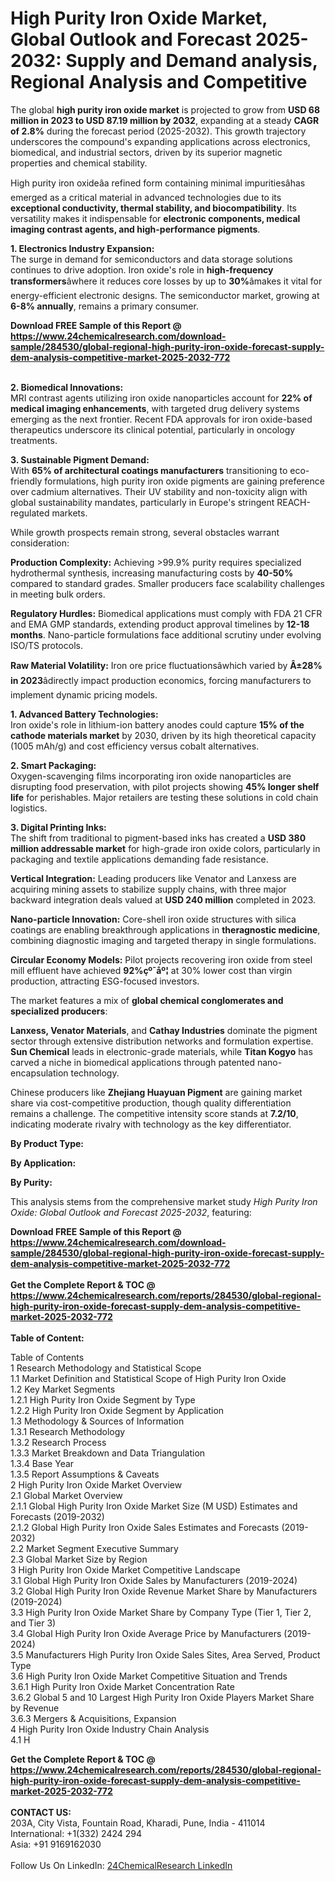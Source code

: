 <h1>High Purity Iron Oxide Market, Global Outlook and Forecast 2025-2032: Supply and Demand analysis, Regional Analysis and Competitive</h1><p>The global <strong>high purity iron oxide market</strong> is projected to grow from <strong>USD 68 million in 2023 to USD 87.19 million by 2032</strong>, expanding at a steady <strong>CAGR of 2.8%</strong> during the forecast period (2025-2032). This growth trajectory underscores the compound's expanding applications across electronics, biomedical, and industrial sectors, driven by its superior magnetic properties and chemical stability.</p><p>High purity iron oxideâa refined form containing minimal impuritiesâhas emerged as a critical material in advanced technologies due to its <strong>exceptional conductivity, thermal stability, and biocompatibility</strong>. Its versatility makes it indispensable for <strong>electronic components, medical imaging contrast agents, and high-performance pigments</strong>.</p><p><strong>1. Electronics Industry Expansion:</strong><br>
The surge in demand for semiconductors and data storage solutions continues to drive adoption. Iron oxide's role in <strong>high-frequency transformers</strong>âwhere it reduces core losses by up to <strong>30%</strong>âmakes it vital for energy-efficient electronic designs. The semiconductor market, growing at <strong>6-8% annually</strong>, remains a primary consumer.</p><div><b>Download FREE Sample of this Report @ 
            <a href="https://www.24chemicalresearch.com/download-sample/284530/global-regional-high-purity-iron-oxide-forecast-supply-dem-analysis-competitive-market-2025-2032-772">
            https://www.24chemicalresearch.com/download-sample/284530/global-regional-high-purity-iron-oxide-forecast-supply-dem-analysis-competitive-market-2025-2032-772</a></b></div><br><p><strong>2. Biomedical Innovations:</strong><br>
MRI contrast agents utilizing iron oxide nanoparticles account for <strong>22% of medical imaging enhancements</strong>, with targeted drug delivery systems emerging as the next frontier. Recent FDA approvals for iron oxide-based therapeutics underscore its clinical potential, particularly in oncology treatments.</p><p><strong>3. Sustainable Pigment Demand:</strong><br>
With <strong>65% of architectural coatings manufacturers</strong> transitioning to eco-friendly formulations, high purity iron oxide pigments are gaining preference over cadmium alternatives. Their UV stability and non-toxicity align with global sustainability mandates, particularly in Europe's stringent REACH-regulated markets.</p><p>While growth prospects remain strong, several obstacles warrant consideration:</p><p><strong>Production Complexity:</strong> Achieving &gt;99.9% purity requires specialized hydrothermal synthesis, increasing manufacturing costs by <strong>40-50%</strong> compared to standard grades. Smaller producers face scalability challenges in meeting bulk orders.</p><p><strong>Regulatory Hurdles:</strong> Biomedical applications must comply with FDA 21 CFR and EMA GMP standards, extending product approval timelines by <strong>12-18 months</strong>. Nano-particle formulations face additional scrutiny under evolving ISO/TS protocols.</p><p><strong>Raw Material Volatility:</strong> Iron ore price fluctuationsâwhich varied by <strong>Â±28% in 2023</strong>âdirectly impact production economics, forcing manufacturers to implement dynamic pricing models.</p><p><strong>1. Advanced Battery Technologies:</strong><br>
Iron oxide's role in lithium-ion battery anodes could capture <strong>15% of the cathode materials market</strong> by 2030, driven by its high theoretical capacity (1005 mAh/g) and cost efficiency versus cobalt alternatives.</p><p><strong>2. Smart Packaging:</strong><br>
Oxygen-scavenging films incorporating iron oxide nanoparticles are disrupting food preservation, with pilot projects showing <strong>45% longer shelf life</strong> for perishables. Major retailers are testing these solutions in cold chain logistics.</p><p><strong>3. Digital Printing Inks:</strong><br>
The shift from traditional to pigment-based inks has created a <strong>USD 380 million addressable market</strong> for high-grade iron oxide colors, particularly in packaging and textile applications demanding fade resistance.</p><p><strong>Vertical Integration:</strong> Leading producers like Venator and Lanxess are acquiring mining assets to stabilize supply chains, with three major backward integration deals valued at <strong>USD 240 million</strong> completed in 2023.</p><p><strong>Nano-particle Innovation:</strong> Core-shell iron oxide structures with silica coatings are enabling breakthrough applications in <strong>theragnostic medicine</strong>, combining diagnostic imaging and targeted therapy in single formulations.</p><p><strong>Circular Economy Models:</strong> Pilot projects recovering iron oxide from steel mill effluent have achieved <strong>92%çº¯åº¦</strong> at 30% lower cost than virgin production, attracting ESG-focused investors.</p><p>The market features a mix of <strong>global chemical conglomerates and specialized producers</strong>:</p><p><strong>Lanxess, Venator Materials</strong>, and <strong>Cathay Industries</strong> dominate the pigment sector through extensive distribution networks and formulation expertise. <strong>Sun Chemical</strong> leads in electronic-grade materials, while <strong>Titan Kogyo</strong> has carved a niche in biomedical applications through patented nano-encapsulation technology.</p><p>Chinese producers like <strong>Zhejiang Huayuan Pigment</strong> are gaining market share via cost-competitive production, though quality differentiation remains a challenge. The competitive intensity score stands at <strong>7.2/10</strong>, indicating moderate rivalry with technology as the key differentiator.</p><p><strong>By Product Type:</strong></p><p><strong>By Application:</strong></p><p><strong>By Purity:</strong></p><p>This analysis stems from the comprehensive market study <em>High Purity Iron Oxide: Global Outlook and Forecast 2025-2032</em>, featuring:</p><div><b>Download FREE Sample of this Report @ 
            <a href="https://www.24chemicalresearch.com/download-sample/284530/global-regional-high-purity-iron-oxide-forecast-supply-dem-analysis-competitive-market-2025-2032-772">
            https://www.24chemicalresearch.com/download-sample/284530/global-regional-high-purity-iron-oxide-forecast-supply-dem-analysis-competitive-market-2025-2032-772</a></b></div><br><div><b>Get the Complete Report & TOC @ 
            <a href="https://www.24chemicalresearch.com/reports/284530/global-regional-high-purity-iron-oxide-forecast-supply-dem-analysis-competitive-market-2025-2032-772">
            https://www.24chemicalresearch.com/reports/284530/global-regional-high-purity-iron-oxide-forecast-supply-dem-analysis-competitive-market-2025-2032-772</a></b></div><br>
            <b>Table of Content:</b><p>Table of Contents<br />
1 Research Methodology and Statistical Scope<br />
1.1 Market Definition and Statistical Scope of High Purity Iron Oxide<br />
1.2 Key Market Segments<br />
1.2.1 High Purity Iron Oxide Segment by Type<br />
1.2.2 High Purity Iron Oxide Segment by Application<br />
1.3 Methodology & Sources of Information<br />
1.3.1 Research Methodology<br />
1.3.2 Research Process<br />
1.3.3 Market Breakdown and Data Triangulation<br />
1.3.4 Base Year<br />
1.3.5 Report Assumptions & Caveats<br />
2 High Purity Iron Oxide Market Overview<br />
2.1 Global Market Overview<br />
2.1.1 Global High Purity Iron Oxide Market Size (M USD) Estimates and Forecasts (2019-2032)<br />
2.1.2 Global High Purity Iron Oxide Sales Estimates and Forecasts (2019-2032)<br />
2.2 Market Segment Executive Summary<br />
2.3 Global Market Size by Region<br />
3 High Purity Iron Oxide Market Competitive Landscape<br />
3.1 Global High Purity Iron Oxide Sales by Manufacturers (2019-2024)<br />
3.2 Global High Purity Iron Oxide Revenue Market Share by Manufacturers (2019-2024)<br />
3.3 High Purity Iron Oxide Market Share by Company Type (Tier 1, Tier 2, and Tier 3)<br />
3.4 Global High Purity Iron Oxide Average Price by Manufacturers (2019-2024)<br />
3.5 Manufacturers High Purity Iron Oxide Sales Sites, Area Served, Product Type<br />
3.6 High Purity Iron Oxide Market Competitive Situation and Trends<br />
3.6.1 High Purity Iron Oxide Market Concentration Rate<br />
3.6.2 Global 5 and 10 Largest High Purity Iron Oxide Players Market Share by Revenue<br />
3.6.3 Mergers & Acquisitions, Expansion<br />
4 High Purity Iron Oxide Industry Chain Analysis<br />
4.1 H</p><div><b>Get the Complete Report & TOC @ 
            <a href="https://www.24chemicalresearch.com/reports/284530/global-regional-high-purity-iron-oxide-forecast-supply-dem-analysis-competitive-market-2025-2032-772">
            https://www.24chemicalresearch.com/reports/284530/global-regional-high-purity-iron-oxide-forecast-supply-dem-analysis-competitive-market-2025-2032-772</a></b></div><br><b>CONTACT US:</b><br>
            203A, City Vista, Fountain Road, Kharadi, Pune, India - 411014<br>
            International: +1(332) 2424 294<br>
            Asia: +91 9169162030 <br><br>
            Follow Us On LinkedIn: <a href="https://www.linkedin.com/company/24chemicalresearch/">24ChemicalResearch LinkedIn</a>